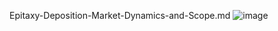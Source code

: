 Epitaxy-Deposition-Market-Dynamics-and-Scope.md
![image](https://github.com/user-attachments/assets/2f4f6cf5-dd65-4cb2-8f29-97154a1f6139)
